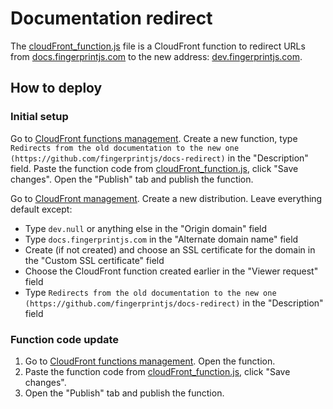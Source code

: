 # Documentation redirect

The [cloudFront_function.js](cloudFront_function.js) file is a CloudFront function to redirect URLs from [docs.fingerprintjs.com](https://docs.fingerprintjs.com)
to the new address: [dev.fingerprintjs.com](https://dev.fingerprintjs.com).

## How to deploy

### Initial setup

Go to [CloudFront functions management](https://console.aws.amazon.com/cloudfront/v3/home?#/functions).
Create a new function, type `Redirects from the old documentation to the new one (https://github.com/fingerprintjs/docs-redirect)` in the "Description" field.
Paste the function code from [cloudFront_function.js](cloudFront_function.js), click "Save changes".
Open the "Publish" tab and publish the function.

Go to [CloudFront management](https://console.aws.amazon.com/cloudfront/v3/home).
Create a new distribution. Leave everything default except:

- Type `dev.null` or anything else in the "Origin domain" field
- Type `docs.fingerprintjs.com` in the "Alternate domain name" field
- Create (if not created) and choose an SSL certificate for the domain in the "Custom SSL certificate" field
- Choose the CloudFront function created earlier in the "Viewer request" field
- Type `Redirects from the old documentation to the new one (https://github.com/fingerprintjs/docs-redirect)` in the "Description" field

### Function code update

1. Go to [CloudFront functions management](https://console.aws.amazon.com/cloudfront/v3/home?#/functions). Open the function.
2. Paste the function code from [cloudFront_function.js](cloudFront_function.js), click "Save changes".
3. Open the "Publish" tab and publish the function.
